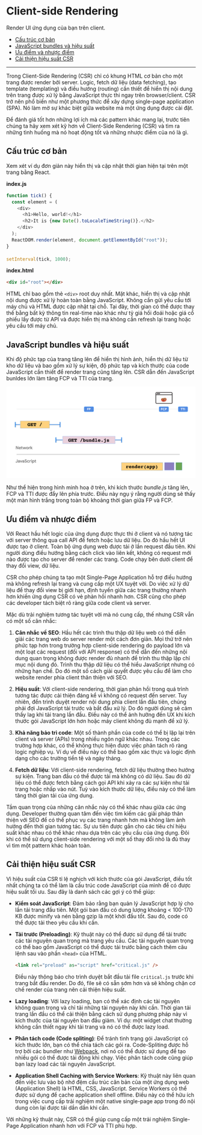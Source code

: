 # Client-side Rendering

Render UI ứng dụng của bạn trên client.

- [Cấu trúc cơ bản](#cấu-trúc-cơ-bản)
- [JavaScript bundles và hiệu suất](#javascript-bundles-và-hiệu-suất)
- [Ưu điểm và nhược điểm](#ưu-điểm-và-nhược-điểm)
- [Cải thiện hiệu suất CSR](#cải-thiện-hiệu-suất-csr)

---

Trong Client-Side Rendering (CSR) chỉ có khung HTML cơ bản cho một trang được render bởi server. Logic, fetch dữ liệu (data fetching), tạo template (templating) và điều hướng (routing) cần thiết để hiển thị nội dung trên trang được xử lý bằng JavaScript thực thi ngay trên browser/client. CSR trở nên phổ biến như một phương thức để xây dựng single-page application (SPA). Nó làm mờ sự khác biệt giữa website mà một ứng dụng được cài đặt.

Để đánh giá tốt hơn những lợi ích mà các pattern khác mang lại, trước tiên chúng ta hãy xem xét kỹ hơn về Client-Side Rendering (CSR) và tìm ra những tình huống mà nó hoạt động tốt và những nhược điểm của nó là gì.

## Cấu trúc cơ bản

Xem xét ví dụ đơn giản này hiển thị và cập nhật thời gian hiện tại trên một trang bằng React.

**index.js**

```js
function tick() {
  const element = (
    <div>
      <h1>Hello, world!</h1>
      <h2>It is {new Date().toLocaleTimeString()}.</h2>
    </div>
  );
  ReactDOM.render(element, document.getElementById("root"));
}

setInterval(tick, 1000);
```

**index.html**

```html
<div id="root"></div>
```

HTML chỉ bao gồm thẻ `<div>` root duy nhất. Mặt khác, hiển thị và cập nhật nội dung được xử lý hoàn toàn bằng JavaScript. Không cần gửi yêu cầu tới máy chủ và HTML được cập nhật tại chỗ. Tại đây, thời gian có thể được thay thế bằng bất kỳ thông tin real-time nào khác như tỷ giá hối đoái hoặc giá cổ phiếu lấy được từ API và được hiển thị mà không cần refresh lại trang hoặc yêu cầu tới máy chủ.

## JavaScript bundles và hiệu suất

Khi độ phức tạp của trang tăng lên để hiển thị hình ảnh, hiển thị dữ liệu từ kho dữ liệu và bao gồm xử lý sự kiện, độ phức tạp và kích thước của code JavaScript cần thiết để render trang cũng tăng lên. CSR dẫn đến JavaScript bunldes lớn làm tăng FCP và TTI của trang.

![](../../images/rendering/client-side-rendering/1.png)

Như thể hiện trong hình minh hoạ ở trên, khi kích thước _bundle.js_ tăng lên, FCP và TTI được đẩy lên phía trước. Điều này ngụ ý rằng người dùng sẽ thấy một màn hình trắng trong toàn bộ khoảng thời gian giữa FP và FCP.

## Ưu điểm và nhược điểm

Với React hầu hết logic của ứng dụng được thực thi ở client và nó tương tác với server thông qua call API để fetch hoặc lưu dữ liệu. Do đó hầu hết UI được tạo ở client. Toàn bộ ứng dụng web được tải ở lần request đầu tiên. Khi người dùng điều hướng bằng cách click vào liên kết, không có request mới nào được tạo cho server để render các trang. Code chạy bên dưới client để thay đổi view, dữ liệu.

CSR cho phép chúng ta tạo một Single-Page Application hỗ trợ điều hướng mà không refresh lại trang và cung cấp một UX tuyệt vời. Do việc xử lý dữ liệu để thay đổi view bị giới hạn, định tuyến giữa các trang thường nhanh hơn khiến ứng dụng CSR có vẻ phản hồi nhanh hơn. CSR cũng cho phép các developer tách biệt rõ ràng giữa code client và server.

Mặc dù trải nghiệm tương tác tuyệt vời mà nó cung cấp, thế nhưng CSR vẫn có một số cân nhắc:

1. **Cân nhắc về SEO**: Hầu hết các trình thu thập dữ liệu web có thể diễn giải các trang web do server render một cách đơn giản. Mọi thứ trở nên phức tạp hơn trong trường hợp client-side rendering do payload lớn và một loạt các request (đối với API response) có thể dẫn đến những nội dung quan trọng không được render đủ nhanh để trình thu thập lập chỉ mục nội dung đó. Trình thu thập dữ liệu có thể hiểu JavaScript nhưng có những hạn chế. Do đó một số cách giải quyết được yêu cầu để làm cho website render phía client thân thiện với SEO.

2. **Hiệu suất**: Với client-side rendering, thời gian phản hồi trong quá trình tương tác được cải thiện đáng kể vì không có request đến server. Tuy nhiên, đển trình duyệt render nội dung phía client lần đầu tiên, chúng phải đợi JavaScript tải trước và bắt đầu xử lý. Do đó người dùng sẽ cảm thấy lag khi tải trang lần đầu. Điều này có thể ảnh hưởng đến UX khi kích thước gói JavaScript lớn hơn hoặc máy client không đủ mạnh để xử lý.

3. **Khả năng bảo trì code**: Một số thành phần của code có thể bị lặp lại trên client và server (APIs) trong nhiều ngôn ngữ khác nhau. Trong các trường hợp khác, có thể không thực hiện được việc phân tách rõ ràng logic nghiệp vụ. Ví dụ về điều này có thể bao gồm xác thực và logic định dạng cho các trường tiền tệ và ngày tháng.

4. **Fetch dữ liệu**: Với client-side rendering, fetch dữ liệu thường theo hướng sự kiện. Trang ban đầu có thể được tải mà không có dữ liệu. Sau đó dữ liệu có thể được fetch bằng cách gọi API khi xảy ra các sự kiện như tải trang hoặc nhấp vào nút. Tuỳ vào kích thước dữ liệu, điều này có thể làm tăng thời gian tải của ứng dung.

Tầm quan trọng của những cân nhắc này có thể khác nhau giữa các ứng dụng. Developer thường quan tâm đến việc tìm kiếm các giải pháp thân thiện với SEO để có thể phục vụ các trang nhanh hơn mà không làm ảnh hưởng đến thời gian tương tác. Sự ưu tiên được gắn cho các tiêu chí hiệu suất khác nhau có thể khác nhau dựa trên các yêu cầu của ứng dụng. Đôi khi có thể sử dụng client-side rendering với một số thay đổi nhỏ là đủ thay vì tìm một pattern khác hoàn toàn.

## Cải thiện hiệu suất CSR

Vì hiệu suất của CSR tỉ lệ nghịch với kích thước của gói JavaScript, điều tốt nhất chúng ta có thể làm là cấu trúc code JavaScript của mình để có được hiệu suất tối ưu. Sau đây là danh sách các gợi ý có thể giúp:

- **Kiểm soát JavaScript**: Đảm bảo rằng bạn quản lý JavaScript hợp lý cho lần tải trang đầu tiên. Một gói ban đầu có dung lượng khoảng < 100-170 KB được minify và nén bằng gzip là một khởi đầu tốt. Sau đó, code có thể được tải theo yêu cầu khi cần.

- **Tải trước (Preloading)**: Kỹ thuật này có thể được sử dụng để tải trước các tài nguyên quan trọng mà trang yêu cầu. Các tài nguyên quan trọng có thể bao gồm JavaScript có thể được tải trước bằng cách thêm câu lệnh sau vào phần `<head>` của HTML.

  ```html
  <link rel="preload" as="script" href="critical.js" />
  ```

  Điều này thông báo cho trình duyệt bắt đầu tải file `critical.js` trước khi trang bắt đầu render. Do đó, file sẽ có sẵn sớm hơn và sẽ không chặn cơ chế render của trang nên cải thiện hiệu suất.

- **Lazy loading**: Với lazy loading, bạn có thể xác định các tài nguyên không quan trọng và chỉ tải những tài nguyên này khi cần. Thời gian tải trang lần đầu có thể cải thiện bằng cách sử dụng phương pháp này vì kích thước của tài nguyên ban đầu giảm. Ví dụ: một widget chat thường không cần thiết ngay khi tải trang và nó có thể được lazy load.

- **Phân tách code (Code spliting)**: Để tránh tình trạng gói JavaScript có kích thước lớn, bạn có thể chia tách các gói ra. Code-Spliting được hỗ trợ bởi các bundler như [Webpack](https://webpack.js.org/guides/code-splitting/), nơi nó có thể được sử dụng để tạo nhiều gói có thể được tải động khi chạy. Việc phân tách code cũng giúp bạn lazy load các tài nguyên JavaScript.

- **Application Shell Caching with Service Workers**: Kỹ thuật này liên quan đến việc lưu vào bộ nhớ đệm cấu trúc căn bản của một ứng dụng web (Application Shell) là HTML, CSS, JavaScript. Service Workers có thể được sử dụng để cache application shell offline. Điều này có thể hữu ích trong việc cung cấp trải nghiệm một native single-page app trong đó nội dung còn lại được tải dần dần khi cần.

Với những kỹ thuật này, CSR có thể giúp cung cấp một trải nghiệm Single-Page Application nhanh hơn với FCP và TTI phù hợp.
